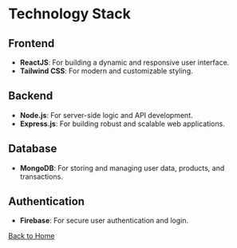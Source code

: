 # Technology Stack

## Frontend
- **ReactJS**: For building a dynamic and responsive user interface.
- **Tailwind CSS**: For modern and customizable styling.

## Backend
- **Node.js**: For server-side logic and API development.
- **Express.js**: For building robust and scalable web applications.

## Database
- **MongoDB**: For storing and managing user data, products, and transactions.

## Authentication
- **Firebase**: For secure user authentication and login.

[Back to Home](#home)